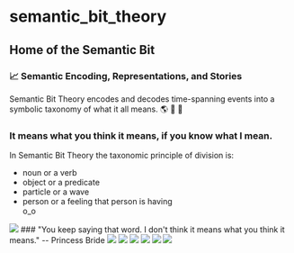 # semantic_bit_theory
## Home of the Semantic Bit

### 📈 Semantic Encoding, Representations, and Stories

Semantic Bit Theory encodes and decodes time-spanning events into a symbolic taxonomy of what it all means. 🌎 🌠 🍄

### It means what you think it means, if you know what I mean.

In Semantic Bit Theory the taxonomic principle of division is:   
- noun or a verb
- object or a predicate
- particle or a wave
- person or a feeling that person is having   
o_o


<img src="./sbt_121.png">   
### "You keep saying that word. I don't think it means what you think it means." -- Princess Bride
<img src="./sbt_17.png">    
<img src="./sbt_1.png">   
<img src="./sbt_19.png">   
<img src="./sbt_23.png">   
<img src="./sbt_5.png">   
<img src="./sbt_103.png"> 